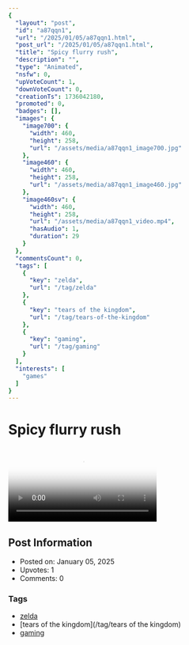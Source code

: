 ```yaml
---
{
  "layout": "post",
  "id": "a87qqn1",
  "url": "/2025/01/05/a87qqn1.html",
  "post_url": "/2025/01/05/a87qqn1.html",
  "title": "Spicy flurry rush",
  "description": "",
  "type": "Animated",
  "nsfw": 0,
  "upVoteCount": 1,
  "downVoteCount": 0,
  "creationTs": 1736042180,
  "promoted": 0,
  "badges": [],
  "images": {
    "image700": {
      "width": 460,
      "height": 258,
      "url": "/assets/media/a87qqn1_image700.jpg"
    },
    "image460": {
      "width": 460,
      "height": 258,
      "url": "/assets/media/a87qqn1_image460.jpg"
    },
    "image460sv": {
      "width": 460,
      "height": 258,
      "url": "/assets/media/a87qqn1_video.mp4",
      "hasAudio": 1,
      "duration": 29
    }
  },
  "commentsCount": 0,
  "tags": [
    {
      "key": "zelda",
      "url": "/tag/zelda"
    },
    {
      "key": "tears of the kingdom",
      "url": "/tag/tears-of-the-kingdom"
    },
    {
      "key": "gaming",
      "url": "/tag/gaming"
    }
  ],
  "interests": [
    "games"
  ]
}
---
```


# Spicy flurry rush

<video controls playsinline loop poster="/assets/media/a87qqn1_image460.jpg">
  <source src="/assets/media/a87qqn1_video.mp4" type="video/mp4">
  Your browser does not support the video tag.
</video>

## Post Information

- Posted on: January 05, 2025
- Upvotes: 1
- Comments: 0

### Tags

- [zelda](/tag/zelda)
- [tears of the kingdom](/tag/tears of the kingdom)
- [gaming](/tag/gaming)
